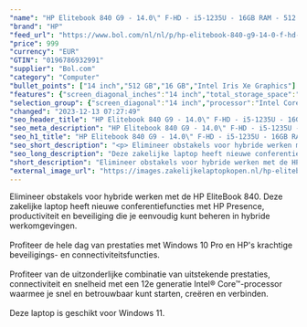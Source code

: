 ```yaml
---
"name": "HP Elitebook 840 G9 - 14.0\" F-HD - i5-1235U - 16GB RAM - 512 GB - W10P"
"brand": "HP"
"feed_url": "https://www.bol.com/nl/nl/p/hp-elitebook-840-g9-14-0-f-hd-i5-1235u-16gb-ram-512-gb-w10p/9300000112895518"
"price": 999
"currency": "EUR"
"GTIN": "0196786932991"
"supplier": "Bol.com"
"category": "Computer"
"bullet_points": ["14 inch","512 GB","16 GB","Intel Iris Xe Graphics"]
"features": {"screen_diagonal_inches":"14 inch","total_storage_space":"512 GB","memory_size":"16 GB","graphics_card":"Intel Iris Xe Graphics"}
"selection_group": {"screen_diagonal":"14 inch","processor":"Intel Core i5","changed_price_past_3_days":false,"product_family":"Elitebook"}
"changed": "2023-12-13 07:27:49"
"seo_header_title": "HP Elitebook 840 G9 - 14.0\" F-HD - i5-1235U - 16GB RAM - 512 GB - W10P"
"seo_meta_description": "HP Elitebook 840 G9 - 14.0\" F-HD - i5-1235U - 16GB RAM - 512 GB - W10P"
"seo_h1_title": "HP Elitebook 840 G9 - 14.0\" F-HD - i5-1235U - 16GB RAM - 512 GB - W10P"
"seo_short_description": "<p> Elimineer obstakels voor hybride werken met de HP EliteBook 840."
"seo_long_description": "Deze zakelijke laptop heeft nieuwe conferentiefuncties met HP Presence, productiviteit en beveiliging die je eenvoudig kunt beheren in hybride werkomgevingen. <br /><br />Profiteer de hele dag van prestaties met Windows 10 Pro en HP's krachtige beveiligings- en connectiviteitsfuncties. <br /><br />Profiteer van de uitzonderlijke combinatie van uitstekende prestaties, connectiviteit en snelheid met een 12e generatie Intel® Core™-processor waarmee je snel en betrouwbaar kunt starten, creëren en verbinden. <br /><br />Deze laptop is geschikt voor Windows 11.  </p>"
"short_description": "Elimineer obstakels voor hybride werken met de HP EliteBook 840. Deze zakelijke laptop heeft nieuwe conferentiefuncties met HP Presence, productiviteit en beveiliging die je eenvoudig kunt beheren in hybride werkomgevingen. Profiteer de hele dag van prestaties met Windows 10 Pro en HP's krachtige beveiligings- en connectiviteitsfuncties. Profiteer van de uitzonderlijke combinatie van uitstekende prestaties, connectiviteit en snelheid met een 12e generatie Intel® Core™-processor waarmee je snel en betrouwbaar kunt starten, creëren en verbinden. Deze laptop is geschikt voor Windows 11."
"external_image_url": "https://images.zakelijkelaptopkopen.nl/hp-elitebook-840-g9-14-0-f-hd-i5-1235u-16gb-ram-512-gb-w10p.webp"
---
```


<p> Elimineer obstakels voor hybride werken met de HP EliteBook 840. Deze zakelijke laptop heeft nieuwe conferentiefuncties met HP Presence, productiviteit en beveiliging die je eenvoudig kunt beheren in hybride werkomgevingen.<br /><br />Profiteer de hele dag van prestaties met Windows 10 Pro en HP's krachtige beveiligings- en connectiviteitsfuncties.<br /><br />Profiteer van de uitzonderlijke combinatie van uitstekende prestaties, connectiviteit en snelheid met een 12e generatie Intel® Core™-processor waarmee je snel en betrouwbaar kunt starten, creëren en verbinden.<br /><br />Deze laptop is geschikt voor Windows 11.  </p>